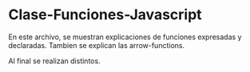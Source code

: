 # Clase-Funciones-Javascript

En este archivo, se muestran explicaciones de funciones expresadas y declaradas. Tambien se explican las arrow-functions.

Al final se realizan distintos.
